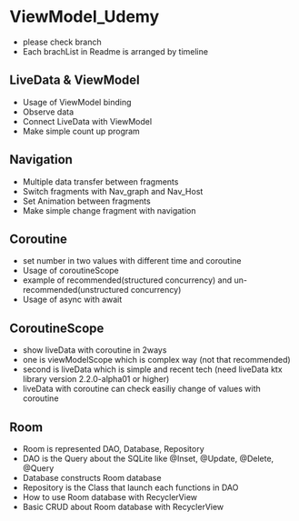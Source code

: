 # ViewModel_Udemy
- please check branch
- Each brachList in Readme is arranged by timeline

## LiveData & ViewModel
- Usage of ViewModel binding
- Observe data
- Connect LiveData with ViewModel
- Make simple count up program

## Navigation
- Multiple data transfer between fragments
- Switch fragments with Nav_graph and Nav_Host
- Set Animation between fragments
- Make simple change fragment with navigation

## Coroutine
- set number in two values with different time and coroutine
- Usage of coroutineScope
- example of recommended(structured concurrency) and un-recommended(unstructured concurrency)
- Usage of async with await


## CoroutineScope
- show liveData with coroutine in 2ways
- one is viewModelScope which is complex way (not that recommended)
- second is liveData which is simple and recent tech (need liveData ktx library version 2.2.0-alpha01 or higher)
- liveData with coroutine can check easiliy change of values with coroutine 


## Room
- Room is represented DAO, Database, Repository
- DAO is the Query about the SQLite like @Inset, @Update, @Delete, @Query
- Database constructs Room database
- Repository is the Class that launch each functions in DAO
- How to use Room database with RecyclerView
- Basic CRUD about Room database with RecyclerView
